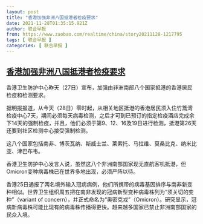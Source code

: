 ```yaml
---
layout: post
title: "香港加强非洲八国抵港者检疫要求"
date: 2021-11-28T01:35:15.921Z
author: 联合早报
from: https://www.zaobao.com/realtime/china/story20211128-1217795
tags: [ 联合早报 ]
categories: [ 联合早报 ]
---
```

<!--1638084300000-->
[香港加强非洲八国抵港者检疫要求](https://www.zaobao.com/realtime/china/story20211128-1217795)
------

<div>
<p>香港卫生防护中心昨天（27日）宣布，加强由非洲南部八个国家抵港的香港居民检疫和检测要求。</p><p>据明报报道，从今天（28日）零时起，从相关地区抵港的香港居民须入住竹篙湾检疫中心7天，期间必须每天病毒检测，之后才可到已预订的指定检疫酒店完成余下14天的强制检疫，并且，他们必须于第9、12、16及19日进行检测，抵港第26天还要到社区检测中心接受强制检测。</p><p>这八个国家包括南非、博茨瓦纳、斯威士兰、莱索托、马拉维、莫桑比克、纳米比亚、津巴布韦。</p><section id="imu"><div id="dfp-ad-imu1">        </div></section><p>香港卫生防护中心发言人说，虽然这八个非洲南部国家现无直航客机抵港，但Omicron变种病毒株已在世界多地出现，必须严阵以待。</p><p>香港25日通报了两名境外输入冠病病例，他们所携带的病毒基因排序与南非新变种相似。世界卫生组织周五把在南非发现的冠病新型变种病毒株列为“须关切的变种”（variant of concern），并正式命名为“奥密克戎”（Omicron）。研究显示，冠病新病毒株可能比现有的病毒株传播得更快。越来越多国家已禁止非洲南部国家的民众入境。</p>      <div class="cx_paywall_placeholder" id="sph_cdp_40"></div>
</div>
